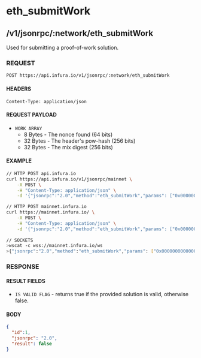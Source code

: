 # eth_submitWork

## /v1/jsonrpc/:network/eth_submitWork

Used for submitting a proof-of-work solution.

### REQUEST

`POST https://api.infura.io/v1/jsonrpc/:network/eth_submitWork`

#### HEADERS

`Content-Type: application/json`

#### REQUEST PAYLOAD
- `WORK ARRAY`
    - 8 Bytes - The nonce found (64 bits)
    - 32 Bytes - The header's pow-hash (256 bits)
    - 32 Bytes - The mix digest (256 bits)

#### EXAMPLE
```bash
// HTTP POST api.infura.io
curl https://api.infura.io/v1/jsonrpc/mainnet \
    -X POST \
    -H "Content-Type: application/json" \
    -d '{"jsonrpc":"2.0","method":"eth_submitWork","params": ["0x0000000000000001","0x1234567890abcdef1234567890abcdef1234567890abcdef1234567890abcdef","0xD1FE5700000000000000000000000000D1FE5700000000000000000000000000"],"id":1}'

// HTTP POST mainnet.infura.io
curl https://mainnet.infura.io/ \
    -X POST \
    -H "Content-Type: application/json" \
    -d '{"jsonrpc":"2.0","method":"eth_submitWork","params": ["0x0000000000000001","0x1234567890abcdef1234567890abcdef1234567890abcdef1234567890abcdef","0xD1FE5700000000000000000000000000D1FE5700000000000000000000000000"],"id":1}'
    
// SOCKETS
>wscat -c wss://mainnet.infura.io/ws 
>{"jsonrpc":"2.0","method":"eth_submitWork","params": ["0x0000000000000001","0x1234567890abcdef1234567890abcdef1234567890abcdef1234567890abcdef","0xD1FE5700000000000000000000000000D1FE5700000000000000000000000000"],"id":1}
```

### RESPONSE

#### RESULT FIELDS
- `IS VALID FLAG` - returns true if the provided solution is valid, otherwise false.

#### BODY

```json
{
  "id":1,
  "jsonrpc": "2.0",
  "result": false
}
```
